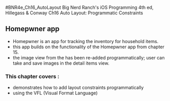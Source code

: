 #BNR4e\_Ch16\_AutoLayout
Big Nerd Ranch's iOS Programming 4th ed, Hillegass & Conway
Ch16 Auto Layout: Programmatic Constraints

## Homepwner app 
- Homepwner is an app for tracking the inventory for household items.
- this app builds on the functionality of the Homepwner app from chapter 15. 
- the image view from the has been re-added programmatically; user can take and save images in the detail items view.

### This chapter covers :
- demonstrates how to add layout constraints programmatically
- using the VFL (Visual Format Language)


